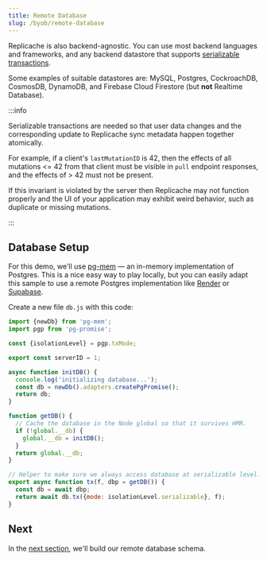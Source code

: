 ```yaml
---
title: Remote Database
slug: /byob/remote-database
---
```


Replicache is also backend-agnostic. You can use most backend languages and frameworks, and any backend datastore that supports [serializable transactions](https://en.wikipedia.org/wiki/Serializability).

Some examples of suitable datastores are: MySQL, Postgres, CockroachDB, CosmosDB, DynamoDB, and Firebase Cloud Firestore (but **not** Realtime Database).

:::info

Serializable transactions are needed so that user data changes and the corresponding update to Replicache sync metadata happen together atomically.

For example, if a client's `lastMutationID` is 42, then the effects of all mutations <= 42 from that client must be visible in `pull` endpoint responses, and the effects of > 42 must not be present.

If this invariant is violated by the server then Replicache may not function properly and the UI of your application may exhibit weird behavior, such as duplicate or missing mutations.

:::

## Database Setup

For this demo, we'll use [pg-mem](https://github.com/oguimbal/pg-mem) — an in-memory implementation of Postgres. This is a nice easy way to play locally, but you can easily adapt this sample to use a remote Postgres implementation like [Render](https://render.com/) or [Supabase](https://supabase.com/).

Create a new file `db.js` with this code:

```js
import {newDb} from 'pg-mem';
import pgp from 'pg-promise';

const {isolationLevel} = pgp.txMode;

export const serverID = 1;

async function initDB() {
  console.log('initializing database...');
  const db = newDb().adapters.createPgPromise();
  return db;
}

function getDB() {
  // Cache the database in the Node global so that it survives HMR.
  if (!global.__db) {
    global.__db = initDB();
  }
  return global.__db;
}

// Helper to make sure we always access database at serializable level.
export async function tx(f, dbp = getDB()) {
  const db = await dbp;
  return await db.tx({mode: isolationLevel.serializable}, f);
}
```

## Next

In the [next section](./database-schema.md), we'll build our remote database schema.
